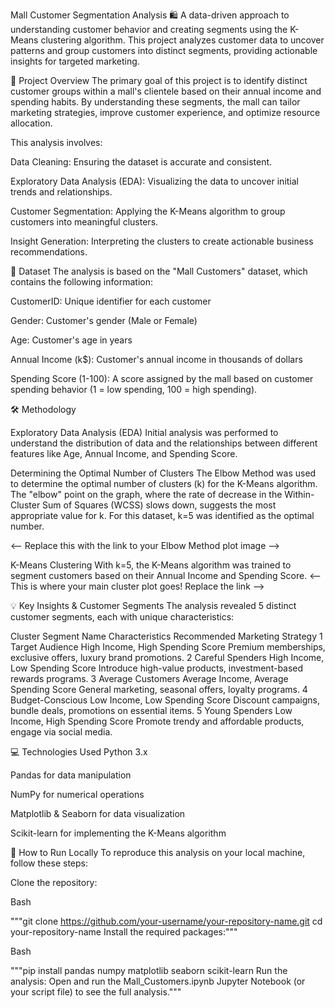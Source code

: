 Mall Customer Segmentation Analysis 🛍 A data-driven approach to understanding customer behavior and creating segments using the K-Means clustering algorithm. This project analyzes customer data to uncover patterns and group customers into distinct segments, providing actionable insights for targeted marketing.

🎯 Project Overview The primary goal of this project is to identify distinct customer groups within a mall's clientele based on their annual income and spending habits. By understanding these segments, the mall can tailor marketing strategies, improve customer experience, and optimize resource allocation.

This analysis involves:

Data Cleaning: Ensuring the dataset is accurate and consistent.

Exploratory Data Analysis (EDA): Visualizing the data to uncover initial trends and relationships.

Customer Segmentation: Applying the K-Means algorithm to group customers into meaningful clusters.

Insight Generation: Interpreting the clusters to create actionable business recommendations.

💾 Dataset The analysis is based on the "Mall Customers" dataset, which contains the following information:

CustomerID: Unique identifier for each customer

Gender: Customer's gender (Male or Female)

Age: Customer's age in years

Annual Income (k$): Customer's annual income in thousands of dollars

Spending Score (1-100): A score assigned by the mall based on customer spending behavior (1 = low spending, 100 = high spending).

🛠 Methodology

Exploratory Data Analysis (EDA) Initial analysis was performed to understand the distribution of data and the relationships between different features like Age, Annual Income, and Spending Score.

Determining the Optimal Number of Clusters The Elbow Method was used to determine the optimal number of clusters (k) for the K-Means algorithm. The "elbow" point on the graph, where the rate of decrease in the Within-Cluster Sum of Squares (WCSS) slows down, suggests the most appropriate value for k. For this dataset, k=5 was identified as the optimal number.

<-- Replace this with the link to your Elbow Method plot image -->

K-Means Clustering With k=5, the K-Means algorithm was trained to segment customers based on their Annual Income and Spending Score.
<-- This is where your main cluster plot goes! Replace the link -->

💡 Key Insights & Customer Segments The analysis revealed 5 distinct customer segments, each with unique characteristics:

Cluster Segment Name Characteristics Recommended Marketing Strategy 1 Target Audience High Income, High Spending Score Premium memberships, exclusive offers, luxury brand promotions. 2 Careful Spenders High Income, Low Spending Score Introduce high-value products, investment-based rewards programs. 3 Average Customers Average Income, Average Spending Score General marketing, seasonal offers, loyalty programs. 4 Budget-Conscious Low Income, Low Spending Score Discount campaigns, bundle deals, promotions on essential items. 5 Young Spenders Low Income, High Spending Score Promote trendy and affordable products, engage via social media.

💻 Technologies Used Python 3.x

Pandas for data manipulation

NumPy for numerical operations

Matplotlib & Seaborn for data visualization

Scikit-learn for implementing the K-Means algorithm

🚀 How to Run Locally To reproduce this analysis on your local machine, follow these steps:

Clone the repository:

Bash

"""git clone https://github.com/your-username/your-repository-name.git cd your-repository-name Install the required packages:"""

Bash

"""pip install pandas numpy matplotlib seaborn scikit-learn Run the analysis: Open and run the Mall_Customers.ipynb Jupyter Notebook (or your script file) to see the full analysis."""
